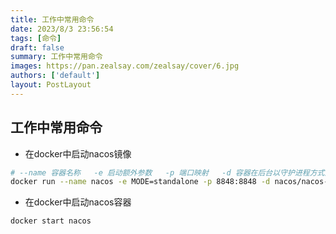 ```yaml
---
title: 工作中常用命令
date: 2023/8/3 23:56:54
tags: [命令]
draft: false
summary: 工作中常用命令
images: https://pan.zealsay.com/zealsay/cover/6.jpg
authors: ['default']
layout: PostLayout
---
```

## 工作中常用命令

- 在docker中启动nacos镜像

```sh
# --name 容器名称   -e 启动额外参数   -p 端口映射   -d 容器在后台以守护进程方式运行
docker run --name nacos -e MODE=standalone -p 8848:8848 -d nacos/nacos-server:latest
```

- 在docker中启动nacos容器

```sh
docker start nacos
```
